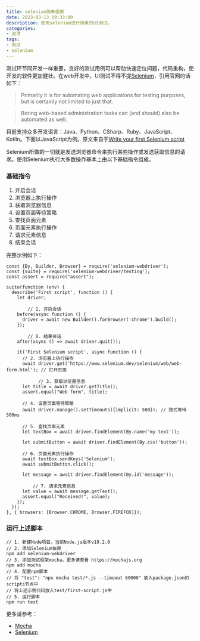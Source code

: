```yaml
---
title: selenium简单使用
date: 2023-03-13 19:33:00
description: 使用selenium进行简单的UI测试。
categories:
- 测试
tags:
- 测试
- selenium
---
```


测试环节同开发一样重要，良好的测试用例可以帮助快速定位问题，代码重构，使开发的软件更加健壮。在web开发中，UI测试不得不提[Selenium](https://www.selenium.dev/)，引用官网的话如下：

> Primarily it is for automating web applications for testing purposes, but is certainly not limited to just that. 

> Boring web-based administration tasks can (and should) also be automated as well.



目前支持众多开发语言：Java、Python、CSharp、Ruby、JavaScript、Kotlin。下面以JavaScript为例。原文来自于[Write your first Selenium script](https://www.selenium.dev/documentation/webdriver/getting_started/first_script/)



Selenium所做的一切就是发送浏览器命令来执行某些操作或发送获取信息的请求。使用Selenium执行大多数操作基本上由以下基础指令组成。



### 基础指令

1. 开启会话
2. 浏览器上执行操作
3. 获取浏览器信息
4. 设置页面等待策略
5. 查找页面元素
6. 页面元素执行操作
7. 请求元素信息
8. 结束会话



完整示例如下：

```
const {By, Builder, Browser} = require('selenium-webdriver');
const {suite} = require('selenium-webdriver/testing');
const assert = require("assert");

suite(function (env) {
  describe('First script', function () {
    let driver;

		// 1. 开启会话
    before(async function () {
      driver = await new Builder().forBrowser('chrome').build();
    });

		// 8. 结束会话
    after(async () => await driver.quit());

    it('First Selenium script', async function () {
      // 2. 浏览器上执行操作
      await driver.get('https://www.selenium.dev/selenium/web/web-form.html'); // 打开页面
			
			// 3. 获取浏览器信息
      let title = await driver.getTitle();
      assert.equal("Web form", title);

      // 4. 设置页面等待策略
      await driver.manage().setTimeouts({implicit: 500}); // 隐式等待500ms

      // 5. 查找页面元素
      let textBox = await driver.findElement(By.name('my-text'));
      
      let submitButton = await driver.findElement(By.css('button'));

      // 6. 页面元素执行操作
      await textBox.sendKeys('Selenium');
      await submitButton.click();

      let message = await driver.findElement(By.id('message'));

		  // 7. 请求元素信息
      let value = await message.getText();
      assert.equal("Received!", value);
    });
  });
}, { browsers: [Browser.CHROME, Browser.FIREFOX]});
```



### 运行上述脚本



```
// 1. 新建Node项目，当前Node.js版本v19.2.0
// 2. 添加Selenium依赖 
npm add selenium-webdriver
// 3. 添加测试框架mocha，更多请查看 https://mochajs.org
npm add mocha
// 4. 配置npm脚本
// 将 "test": "npx mocha test/*.js --timeout 60000" 放入package.json的scripts节点中
// 将上述示例代码放入test/first-script.js中
// 5. 运行脚本
npm run test
```



更多请参考：

- [Mocha](https://mochajs.org)
- [Selenium](https://www.selenium.dev/)